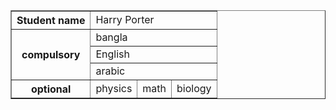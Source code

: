 <html><body><table border="1"><tr><th>Student name</th><td colspan="3">Harry Porter</td></tr><tr><th rowspan="3">compulsory</th><td colspan="3">bangla</td></tr><tr><td colspan="3">English</td></tr><tr><td colspan="3">arabic</td></tr><tr><th>optional</th><td>physics</td><td>math</td><td>biology</td></table></body></html>
